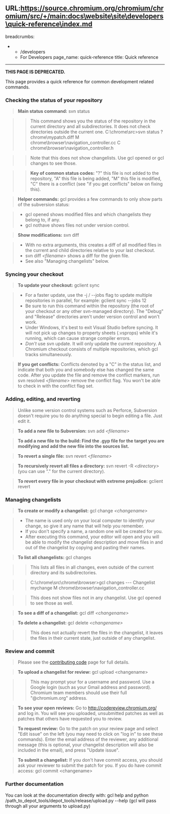 URL:https://source.chromium.org/chromium/chromium/src/+/main:docs\website\site\developers\quick-reference\index.md
---
breadcrumbs:
- - /developers
  - For Developers
page_name: quick-reference
title: Quick reference
---

**THIS PAGE IS DEPRECATED.**

This page provides a quick reference for common development related commands.

### Checking the status of your repository

> **Main status command:** svn status

> > This command shows you the status of the repository in the current directory
> > and all subdirectories. It does not check directories outside the current
> > one. C:\\chrome\\src&gt;svn status
> > ? chrome\\mypatch.diff
> > M chrome\\browser\\navigation_controller.cc
> > C chrome\\browser\\navigation_controller.h

> > Note that this does not show changelists. Use gcl opened or gcl changes to
> > see those.

> > **Key of common status codes:** "?" this file is not added to the
> > repository, "A" this file is being added, "M" this file is modified, "C"
> > there is a conflict (see "if you get conflicts" below on fixing this).

> **Helper commands:** gcl provides a few commands to only show parts of the
> subversion status:

> *   gcl opened shows modified files and which changelists they belong
              to, if any.
> *   gcl nothave shows files not under version control.

> **Show modifications:** svn diff

> *   With no extra arguments, this creates a diff of all modified files
              in the current and child directories relative to your last
              checkout.
> *   svn diff *&lt;filename&gt;* shows a diff for the given file.
> *   See also "Managing changelists" below.

### Syncing your checkout

> **To update your checkout:** gclient sync

> *   For a faster update, use the -j / --jobs flag to update multiple
              repositories in parallel, for example: gclient sync --jobs 12
> *   Be sure to run this command within the repository (the root of
              your checkout or any other svn-managed directory). The "Debug" and
              "Release" directories aren't under version control and won't work.
> *   Under Windows, it's best to exit Visual Studio before syncing. It
              will not pick up changes to property sheets (.vsprops) while it's
              running, which can cause strange compiler errors.
> *   *Don't* use svn update. It will only update the current
              repository. A Chromium checkout consists of multiple repositories,
              which gcl tracks simultaneously.

> **If you get conflicts:** Conflicts denoted by a "C" in the status list, and
> indicate that both you and somebody else has changed the same code. After you
> update the file and remove the conflict markers, run svn resolved
> *&lt;filename&gt;* remove the conflict flag. You won't be able to check in
> with the conflict flag set.

### Adding, editing, and reverting

> Unlike some version control systems such as Perforce, Subversion doesn't
> require you to do anything special to begin editing a file. Just edit it.

> **To add a new file to Subversion:** svn add *&lt;filename&gt;*

> **To add a new file to the build: Find the .gyp file for the target you are
> modifying and add the new file into the sources list.**

> **To revert a single file:** svn revert *&lt;filename&gt;*

> **To recursively revert all files a directory:** svn revert -R
> *&lt;directory&gt;* (you can use "." for the current directory).

> **To revert every file in your checkout with extreme prejudice:** gclient
> revert

### Managing changelists

> **To create or modify a changelist:** gcl change *&lt;changename&gt;*

> *   The name is used only on your local computer to identify your
              change, so give it any name that will help you remember.
> *   If you don't specify a name, a random one will be created for you.
> *   After executing this command, your editor will open and you will
              be able to modify the changelist description and move files in and
              out of the changelist by copying and pasting their names.

> **To list all changelists:** gcl changes

> > This lists all files in all changes, even outside of the current directory
> > and its subdirectories.

> > C:\\chrome\\src\\chrome\\browser&gt;gcl changes
> > --- Changelist mychange
> > M chrome\\browser\\navigation_controller.cc

> > This does not show files not in any changelist. Use gcl opened to see those
> > as well.

> **To see a diff of a changelist:** gcl diff *&lt;changename&gt;*

> **To delete a changelist:** gcl delete *&lt;changename&gt;*

> > This does not actually revert the files in the changelist, it leaves the
> > files in their current state, just outside of any changelist.

### Review and commit

> Please see the
> [contributing code](https://chromium.googlesource.com/chromium/src/+/main/docs/contributing.md)
> page for full details.

> **To upload a changelist for review:** gcl upload &lt;changename&gt;

> > This may prompt your for a username and password. Use a Google login (such
> > as your Gmail address and password). Chromium team members should use their
> > full "@chromium.org" address.

> **To see your open reviews:** Go to <http://codereview.chromium.org/> and log
> in. You will see you uploaded, unsubmitted patches as well as patches that
> others have requested you to review.

> **To request review:** Go to the patch on your review page and select "Edit
> issue" on the left (you may need to click on "log in" to see these commands).
> Enter the email address of the reviewer, any additional message (this is
> optional, your changelist description will also be included in the email), and
> press "Update issue".

> **To submit a changelist:** If you don't have commit access, you should ask
> your reviewer to submit the patch for you. If you do have commit access: gcl
> commit &lt;changename&gt;

### Further documentation

You can look at the documentation directly with:
gcl help
and
python /path_to_depot_tools/depot_tools/release/upload.py --help
(gcl will pass through all your arguments to upload.py)

